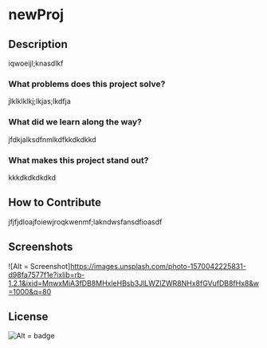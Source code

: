 # newProj

## Description

iqwoeijl;knasdlkf

### What problems does this project solve?

jlklklklkj;lkjas;lkdfja

### What did we learn along the way?

jfdkjalksdfnmlkdfkkdkdkkd

### What makes this project stand out?

kkkdkdkdkdkd

## How to Contribute

jfjfjdloajfoiewjroqkwenmf;lakndwsfansdfioasdf

## Screenshots

![Alt = Screenshot]https://images.unsplash.com/photo-1570042225831-d98fa7577f1e?ixlib=rb-1.2.1&ixid=MnwxMjA3fDB8MHxleHBsb3JlLWZlZWR8NHx8fGVufDB8fHx8&w=1000&q=80

## License

![Alt = badge](https://img.shields.io/badge/license-Apache-blue)

